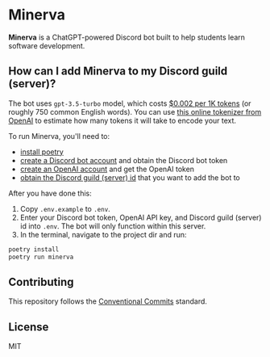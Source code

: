 # Minerva

**Minerva** is a ChatGPT-powered Discord bot built to help students learn software development.

## How can I add Minerva to my Discord guild (server)?

The bot uses `gpt-3.5-turbo` model, which costs [$0.002 per 1K tokens](https://openai.com/pricing) (or roughly 750 common English words). You can use [this online tokenizer from OpenAI](https://platform.openai.com/tokenizer) to estimate how many tokens it will take to encode your text.

To run Minerva, you'll need to:
- [install poetry](https://python-poetry.org/docs/#installation)
- [create a Discord bot account](https://python-poetry.org/docs/#installation) and obtain the Discord bot token
- [create an OpenAI account](https://platform.openai.com/) and get the OpenAI token
- [obtain the Discord guild (server) id](https://support.discord.com/hc/en-us/articles/206346498-Where-can-I-find-my-User-Server-Message-ID-) that you want to add the bot to

After you have done this:
1. Copy `.env.example` to `.env`.
2. Enter your Discord bot token, OpenAI API key, and Discord guild (server) id into `.env`. The bot will only function within this server.
3. In the terminal, navigate to the project dir and run:
```sh
poetry install
poetry run minerva
```

## Contributing

This repository follows the [Conventional Commits](https://www.conventionalcommits.org/en/v1.0.0/) standard.

## License

MIT
